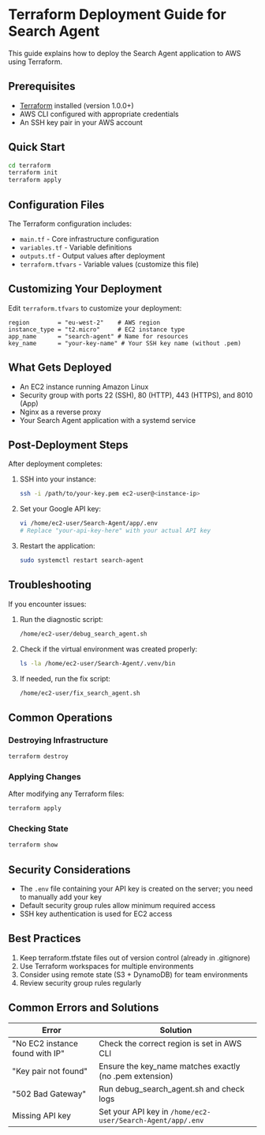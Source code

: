 # Terraform Deployment Guide for Search Agent

This guide explains how to deploy the Search Agent application to AWS using Terraform.

## Prerequisites

- [Terraform](https://www.terraform.io/downloads) installed (version 1.0.0+)
- AWS CLI configured with appropriate credentials
- An SSH key pair in your AWS account

## Quick Start

```bash
cd terraform
terraform init
terraform apply
```

## Configuration Files

The Terraform configuration includes:

- `main.tf` - Core infrastructure configuration
- `variables.tf` - Variable definitions
- `outputs.tf` - Output values after deployment
- `terraform.tfvars` - Variable values (customize this file)

## Customizing Your Deployment

Edit `terraform.tfvars` to customize your deployment:

```hcl
region        = "eu-west-2"    # AWS region
instance_type = "t2.micro"     # EC2 instance type
app_name      = "search-agent" # Name for resources
key_name      = "your-key-name" # Your SSH key name (without .pem)
```

## What Gets Deployed

- An EC2 instance running Amazon Linux
- Security group with ports 22 (SSH), 80 (HTTP), 443 (HTTPS), and 8010 (App)
- Nginx as a reverse proxy
- Your Search Agent application with a systemd service

## Post-Deployment Steps

After deployment completes:

1. SSH into your instance:
   ```bash
   ssh -i /path/to/your-key.pem ec2-user@<instance-ip>
   ```

2. Set your Google API key:
   ```bash
   vi /home/ec2-user/Search-Agent/app/.env
   # Replace "your-api-key-here" with your actual API key
   ```

3. Restart the application:
   ```bash
   sudo systemctl restart search-agent
   ```

## Troubleshooting

If you encounter issues:

1. Run the diagnostic script:
   ```bash
   /home/ec2-user/debug_search_agent.sh
   ```

2. Check if the virtual environment was created properly:
   ```bash
   ls -la /home/ec2-user/Search-Agent/.venv/bin
   ```

3. If needed, run the fix script:
   ```bash
   /home/ec2-user/fix_search_agent.sh
   ```

## Common Operations

### Destroying Infrastructure

```bash
terraform destroy
```

### Applying Changes

After modifying any Terraform files:

```bash
terraform apply
```

### Checking State

```bash
terraform show
```

## Security Considerations

- The `.env` file containing your API key is created on the server; you need to manually add your key
- Default security group rules allow minimum required access
- SSH key authentication is used for EC2 access

## Best Practices

1. Keep terraform.tfstate files out of version control (already in .gitignore)
2. Use Terraform workspaces for multiple environments
3. Consider using remote state (S3 + DynamoDB) for team environments
4. Review security group rules regularly

## Common Errors and Solutions

| Error | Solution |
|-------|----------|
| "No EC2 instance found with IP" | Check the correct region is set in AWS CLI |
| "Key pair not found" | Ensure the key_name matches exactly (no .pem extension) |
| "502 Bad Gateway" | Run debug_search_agent.sh and check logs |
| Missing API key | Set your API key in `/home/ec2-user/Search-Agent/app/.env` |